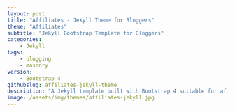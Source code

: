 ```yaml
---
layout: post
title: "Affiliates - Jekyll Theme for Bloggers"
theme: "Affiliates"
subtitle: "Jekyll Bootstrap Template for Bloggers"          
categories:
    - Jekyll
tags: 
    - blogging
    - masonry
version:
    - Bootstrap 4
githubslug: affiliates-jekyll-theme
description: "A Jekyll template built with Bootstrap 4 suitable for affiliate marketers."
image: /assets/img/themes/affiliates-jekyll.jpg
---
```

